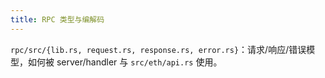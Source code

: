 ```yaml
---
title: RPC 类型与编解码
---
```


`rpc/src/{lib.rs, request.rs, response.rs, error.rs}`：请求/响应/错误模型，如何被 server/handler 与 `src/eth/api.rs` 使用。
